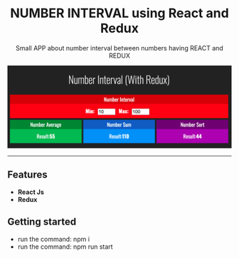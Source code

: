 <h1 align="center">
<br>
NUMBER INTERVAL using React and Redux
</h1>

<p align="center">Small APP about number interval between numbers having REACT and REDUX</p>

<div>
  <img src="index.png" alt="demo">
</div>

<hr />

## Features
- **React Js**
- **Redux**

## Getting started

- run the command: npm i
- run the command: npm run start